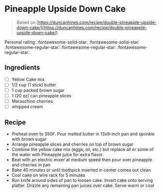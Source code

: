 <!-- Do not modify sections with "AUTO-*". They are updated by make.py -->

# Pineapple Upside Down Cake

> Based on [https://duncanhines.com/recipe/double-pineapple-upside-down-cake/](https://duncanhines.com/recipe/double-pineapple-upside-down-cake/)

<!-- rating=2; (User can specify rating on scale of 1-5) -->
<!-- AUTO-UserRating -->
Personal rating: :fontawesome-solid-star: :fontawesome-solid-star: :fontawesome-regular-star: :fontawesome-regular-star: :fontawesome-regular-star:
<!-- /AUTO-UserRating -->

<!-- TODO: Capture image for Pineapple Upside Down Cake -->

## Ingredients

* [ ] Yellow Cake mix
* [ ] 1/2 cup (1 stick) butter
* [ ] 1 cup packed brown sugar
* [ ] 1 (20 oz) can pineapple slices
* [ ] Maraschino cherries
* [ ] whipped cream

## Recipe

* Preheat oven to 350F. Pour melted butter in 13x9-inch pan and sprinkle with brown sugar
* Arrange pineapple slices and cherries on top of brown sugar
* Combine the yellow cake mix (eggs, oil, etc.) but replace all or some of the water with Pineapple juice for extra flavor
* Beat with an electric mixer at medium speed then pour over pineapple and cherries in pan
* Bake 40 minutes or until toothpick inserted in center comes out clean
* Cool cake on wire rack for 5 minutes
* Run knife around sides of pan to loosen cake. Invert cake onto serving platter. Drizzle any remaining pan juices over cake. Serve warm or cool

